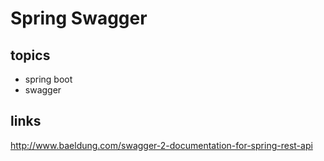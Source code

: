 # Spring Swagger

## topics
* spring boot
* swagger


## links
http://www.baeldung.com/swagger-2-documentation-for-spring-rest-api
